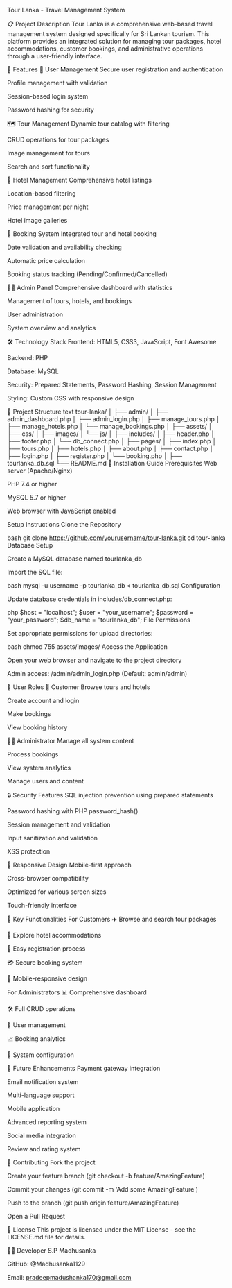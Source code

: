 Tour Lanka - Travel Management System

📋 Project Description
Tour Lanka is a comprehensive web-based travel management system designed specifically for Sri Lankan tourism. This platform provides an integrated solution for managing tour packages, hotel accommodations, customer bookings, and administrative operations through a user-friendly interface.

🚀 Features
👥 User Management
Secure user registration and authentication

Profile management with validation

Session-based login system

Password hashing for security

🗺️ Tour Management
Dynamic tour catalog with filtering

CRUD operations for tour packages

Image management for tours

Search and sort functionality

🏨 Hotel Management
Comprehensive hotel listings

Location-based filtering

Price management per night

Hotel image galleries

📅 Booking System
Integrated tour and hotel booking

Date validation and availability checking

Automatic price calculation

Booking status tracking (Pending/Confirmed/Cancelled)

👨‍💼 Admin Panel
Comprehensive dashboard with statistics

Management of tours, hotels, and bookings

User administration

System overview and analytics

🛠️ Technology Stack
Frontend: HTML5, CSS3, JavaScript, Font Awesome

Backend: PHP

Database: MySQL

Security: Prepared Statements, Password Hashing, Session Management

Styling: Custom CSS with responsive design

📁 Project Structure
text
tour-lanka/
│
├── admin/
│   ├── admin_dashboard.php
│   ├── admin_login.php
│   ├── manage_tours.php
│   ├── manage_hotels.php
│   └── manage_bookings.php
│
├── assets/
│   ├── css/
│   ├── images/
│   └── js/
│
├── includes/
│   ├── header.php
│   ├── footer.php
│   └── db_connect.php
│
├── pages/
│   ├── index.php
│   ├── tours.php
│   ├── hotels.php
│   ├── about.php
│   ├── contact.php
│   ├── login.php
│   ├── register.php
│   └── booking.php
│
├── tourlanka_db.sql
└── README.md
🚀 Installation Guide
Prerequisites
Web server (Apache/Nginx)

PHP 7.4 or higher

MySQL 5.7 or higher

Web browser with JavaScript enabled

Setup Instructions
Clone the Repository

bash
git clone https://github.com/yourusername/tour-lanka.git
cd tour-lanka
Database Setup

Create a MySQL database named tourlanka_db

Import the SQL file:

bash
mysql -u username -p tourlanka_db < tourlanka_db.sql
Configuration

Update database credentials in includes/db_connect.php:

php
$host = "localhost";
$user = "your_username";
$password = "your_password";
$db_name = "tourlanka_db";
File Permissions

Set appropriate permissions for upload directories:

bash
chmod 755 assets/images/
Access the Application

Open your web browser and navigate to the project directory

Admin access: /admin/admin_login.php (Default: admin/admin)

👥 User Roles
👤 Customer
Browse tours and hotels

Create account and login

Make bookings

View booking history

👨‍💼 Administrator
Manage all system content

Process bookings

View system analytics

Manage users and content

🔒 Security Features
SQL injection prevention using prepared statements

Password hashing with PHP password_hash()

Session management and validation

Input sanitization and validation

XSS protection

📱 Responsive Design
Mobile-first approach

Cross-browser compatibility

Optimized for various screen sizes

Touch-friendly interface

🎯 Key Functionalities
For Customers
✈️ Browse and search tour packages

🏨 Explore hotel accommodations

📝 Easy registration process

💳 Secure booking system

📱 Mobile-responsive design

For Administrators
📊 Comprehensive dashboard

🛠️ Full CRUD operations

👥 User management

📈 Booking analytics

🔧 System configuration

🔄 Future Enhancements
Payment gateway integration

Email notification system

Multi-language support

Mobile application

Advanced reporting system

Social media integration

Review and rating system

🤝 Contributing
Fork the project

Create your feature branch (git checkout -b feature/AmazingFeature)

Commit your changes (git commit -m 'Add some AmazingFeature')

Push to the branch (git push origin feature/AmazingFeature)

Open a Pull Request

📄 License
This project is licensed under the MIT License - see the LICENSE.md file for details.

👨‍💻 Developer
S.P Madhusanka

GitHub: @Madhusanka1129

Email: pradeepmadushanka170@gmail.com
